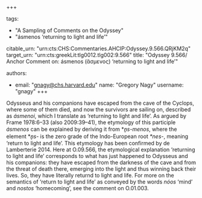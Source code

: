 +++

tags:
- "A Sampling of Comments on the Odyssey"
- "ásmenos ‘returning to light and life’"

citable_urn: "urn:cts:CHS:Commentaries.AHCIP:Odyssey.9.566.QRjKM2q"
target_urn: "urn:cts:greekLit:tlg0012.tlg002:9.566"
title: "Odyssey 9.566/ Anchor Comment on: ásmenos (ἄσμενος) ‘returning to light and life’"

authors:
- email: "gnagy@chs.harvard.edu"
  name: "Gregory Nagy"
  username: "gnagy"
+++

<p>Odysseus and his companions have escaped from the cave of the Cyclops, where some of them died, and now the survivors are sailing on, described as <em>ásmenoi</em>, which I translate as ‘returning to light and life’. As argued by Frame 1978:6–33 (also 2009:39–41), the etymology of this participle <em>ásmenos</em> can be explained by deriving it from *<em>n̥s-menos</em>, where the element *<em>n̥s-</em> is the zero grade of the Indo-European root <em>*nes-</em>, meaning ‘return to light and life’. This etymology has been confirmed by de Lamberterie 2014. Here at O.09.566, the etymological explanation ‘returning to light and life’ corresponds to what has just happened to Odysseus and his companions: they have escaped from the darkness of the cave and from the threat of death there, emerging into the light and thus winning back their lives. So, they have literally returnd to light and life. For more on the semantics of ‘return to light and life’ as conveyed by the words <em>nóos</em> ‘mind’ and <em>nostos</em> ‘homecoming’, see the comment on O.01.003. </p>